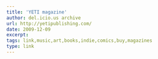 ```yaml
---
title: 'YETI magazine'
author: del.icio.us archive
url: http://yetipublishing.com/
date: 2009-12-09
excerpt: 
tags: link,music,art,books,indie,comics,buy,magazines
type: link
---
```

